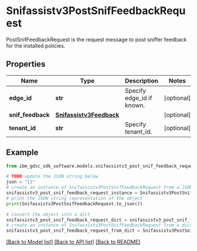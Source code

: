 # Snifassistv3PostSnifFeedbackRequest

PostSnifFeedbackRequest is the request message to post sniffer feedback for the installed policies.

## Properties

Name | Type | Description | Notes
------------ | ------------- | ------------- | -------------
**edge_id** | **str** | Specify edge_id if known. | [optional] 
**snif_feedback** | [**Snifassistv3Feedback**](Snifassistv3Feedback.md) |  | [optional] 
**tenant_id** | **str** | Specify tenant_id. | [optional] 

## Example

```python
from ibm_gdsc_sdk_software.models.snifassistv3_post_snif_feedback_request import Snifassistv3PostSnifFeedbackRequest

# TODO update the JSON string below
json = "{}"
# create an instance of Snifassistv3PostSnifFeedbackRequest from a JSON string
snifassistv3_post_snif_feedback_request_instance = Snifassistv3PostSnifFeedbackRequest.from_json(json)
# print the JSON string representation of the object
print(Snifassistv3PostSnifFeedbackRequest.to_json())

# convert the object into a dict
snifassistv3_post_snif_feedback_request_dict = snifassistv3_post_snif_feedback_request_instance.to_dict()
# create an instance of Snifassistv3PostSnifFeedbackRequest from a dict
snifassistv3_post_snif_feedback_request_from_dict = Snifassistv3PostSnifFeedbackRequest.from_dict(snifassistv3_post_snif_feedback_request_dict)
```
[[Back to Model list]](../README.md#documentation-for-models) [[Back to API list]](../README.md#documentation-for-api-endpoints) [[Back to README]](../README.md)


